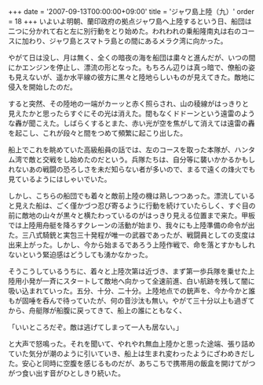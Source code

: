 +++
date = '2007-09-13T00:00:00+09:00'
title = 'ジャワ島上陸（九）'
order = 18
+++
いよいよ明朝、蘭印政府の拠点ジャワ島へ上陸するという日、船団は二つに分かれて右と左に別行動をとり始めた。われわれの乗船隆南丸は右のコースに加わり、ジャワ島とスマトラ島との間にあるメラク湾に向かった。

やがて日は没し、月は無く、全くの暗夜の海を船団は粛々と進んだが、いつの間にかエンジンを停止し、漂流の形となった。もちろん辺りは真っ暗で、僚船の姿も見えないが、遥か水平線の彼方に黒々と陸地らしいものが見えてきた。敵地に侵入を開始したのだ。

すると突然、その陸地の一端がカーッと赤く照らされ、山の稜線がはっきりと見えたかと思ったらすぐにその光は消えた。間もなくドドーンという遠雷のような轟が聞こえた。しばらくするとまた、赤い光が空を焦がして消えては遠雷の轟を起こし、これが段々と間をつめて頻繁に起こり出した。

船上でこれを眺めていた高級船員の話では、左のコースを取った本隊が、ハンタム湾で敵と交戦をし始めたのだという。兵隊たちは、自分等に襲いかかるかもしれないあの戦闘の恐ろしさを未だ知らない者が多いので、まるで遠くの烽火でも見ているようにはしゃいでいた。

しかし、こちらの船団でも着々と敵前上陸の機は熟しつつあった。漂流していると見えた船は、ごく僅かづつ忍び寄るように行動を続けていたらしく、すぐ目の前に敵地の山々が黒々と横たわっているのがはっきり見える位置まで来た。甲板では上陸用舟艇を降ろすクレーンの活動が始まり、我々にも上陸準備の命令が出た。三八式騎銃と実包三十発程が唯一の武器であったが、戦闘員としての支度は出来上がった。しかし、今から始まるであろう上陸作戦で、命を落とすかもしれないという緊迫感はどうしても湧かなかった。

そうこうしているうちに、着々と上陸次第は近づき、まず第一歩兵隊を乗せた上陸用小発が一斉にスタートして敵地へ向かって全速前進、白い航跡を残して闇に吸い込まれていった。五分、十分、二十分。上陸地点での銃声を、今か今かと誰もが固唾を呑んで待っていたが、何の音沙汰も無い。やがて三十分以上も過ぎてから、舟艇隊が船腹に戻ってきて、船上の誰にともなく、

「いいところだぞ。敵は逃げてしまって一人も居ない。」

と大声で怒鳴った。それを聞いて、やれやれ無血上陸かと思った途端、張り詰めていた気分が潮のように引いていき、船上は生まれ変わったようにざわめきだした。安心と同時に空腹を感じるものだが、あちこちで携帯用の飯盒を開けてがつがつ食い出す音がひとしきり続いた。
